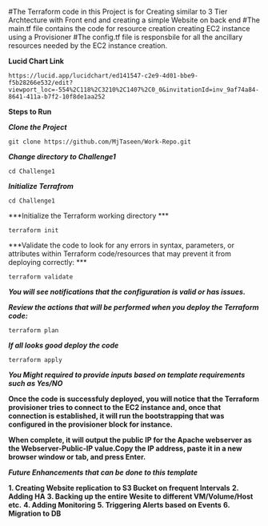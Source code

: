 #The Terraform code in this Project is for Creating similar to 3 Tier Archtecture with Front end and creating a simple Website on back end
#The main.tf file contains the code for resource creation creating EC2 instance using a Provisioner
#The config.tf file is responsbile for all the ancillary resources needed by the EC2 instance creation.

**Lucid Chart Link**

```
https://lucid.app/lucidchart/ed141547-c2e9-4d01-bbe9-f5b28266e532/edit?viewport_loc=-554%2C118%2C3210%2C1407%2C0_0&invitationId=inv_9af74a84-8641-411a-b7f2-10f8de1aa252
```

**Steps to Run**

***Clone the Project***
```
git clone https://github.com/MjTaseen/Work-Repo.git
```

***Change directory to Challenge1***
```
cd Challenge1
```


***Initialize Terrafrom***
```
cd Challenge1
```

***Initialize the Terraform working directory ***
```
terraform init
```

***Validate the code to look for any errors in syntax, parameters, or attributes within Terraform code/resources that may prevent it from deploying correctly: ***
```
terraform validate
```

***You will see notifications that the configuration is valid or has issues.*** 

***Review the actions that will be performed when you deploy the Terraform code:***
```
terraform plan
```

***If all looks good deploy the code***
```
terraform apply
```

***You Might required to provide inputs based on template requirements such as Yes/NO***



**Once the code is successfuly deployed, you will notice that the Terraform provisioner tries to connect to the EC2 instance and, once that connection is established, it will run the bootstrapping that was configured in the provisioner block for instance.** 


**When complete, it will output the public IP for the Apache webserver as the Webserver-Public-IP value.Copy the IP address, paste it in a new browser window or tab, and press Enter.**

***Future Enhancements that can be done to this template***

**1. Creating Website replication to S3 Bucket on frequent Intervals**
**2. Adding HA**
**3. Backing up the entire Wesite to different VM/Volume/Host etc.**
**4. Adding Monitoring**
**5. Triggering Alerts based on Events**
**6. Migration to DB**
